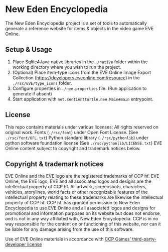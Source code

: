 # New Eden Encyclopedia

The New Eden Encyclopedia project is a set of tools to automatically generate a reference website for items & objects in the video game EVE Online.

## Setup & Usage

1) Place Sqlite4Java native libraries in the `./native` folder within the working directory where you wish to run the project.
2) (Optional) Place item-type icons from the EVE Online Image Export Collection (https://developers.eveonline.com/resource) in the `./rsc/EVE/type_icons` folder.
3) Configure properties in `./nee.properties` file. (Run application to generate if absent)
4) Start application with `net.sentientturtle.nee.Main#main` entrypoint.

## License

This repo contains materials under various licenses:
All rights reserved on original work.
Fonts (`./rsc/font`) under Open Font License. (See `./rsc/font/OFL.txt`)
Python standard library (`./rsc/pythonlib`) under python software foundation license (See `./rsc/pythonlib/LICENSE.txt`)
EVE Online content subject to copyright and trademark notices below.

## Copyright & trademark notices

EVE Online and the EVE logo are the registered trademarks of CCP hf.
EVE Online, the EVE logo, EVE and all associated logos and designs are the intellectual property of CCP hf.
All artwork, screenshots, characters, vehicles, storylines, world facts or other recognizable features of the intellectual property relating to these trademarks are likewise the intellectual property of CCP hf.
CCP hf. has granted permission to New Eden Encyclopedia to use EVE Online and all associated logos and designs for promotional and information purposes on its website but does not endorse, and is not in any way affiliated with, New Eden Encyclopedia.
CCP is in no way responsible for the content on or functioning of this website, nor can it be liable for any damage arising from the use of this software.

Use of EVE Online materials in accordance with [CCP Games' third-party-developer license](https://developers.eveonline.com/license-agreement)